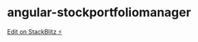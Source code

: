 # angular-stockportfoliomanager

[Edit on StackBlitz ⚡️](https://stackblitz.com/edit/angular-stockportfoliomanager)